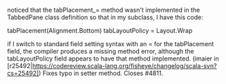 noticed that the tabPlacement_= method wasn't implemented in the TabbedPane class definition so that in my subclass, I have this code: 

tabPlacement(Alignment.Bottom) 
tabLayoutPolicy = Layout.Wrap 

if I switch to standard field setting syntax with an = for the tabPlacement field, the compiler produces a missing method error, although the tabLayoutPolicy field appears to have that method implemented. 
(imaier in [r25492|https://codereview.scala-lang.org/fisheye/changelog/scala-svn?cs=25492]) Fixes typo in setter method. Closes #4811.
